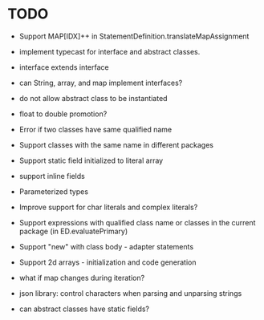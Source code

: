 # TODO

* Support MAP[IDX]++ in StatementDefinition.translateMapAssignment

* implement typecast for interface and abstract classes.

* interface extends interface

* can String, array, and map implement interfaces?

* do not allow abstract class to be instantiated

* float to double promotion?

* Error if two classes have same qualified name

* Support classes with the same name in different packages

* Support static field initialized to literal array

* support inline fields

* Parameterized types

* Improve support for char literals and complex literals?

* Support expressions with qualified class name or classes in the current
  package (in ED.evaluatePrimary)

* Support "new" with class body - adapter statements

* Support 2d arrays - initialization and code generation

* what if map changes during iteration?

* json library: control characters when parsing and unparsing strings

* can abstract classes have static fields?
